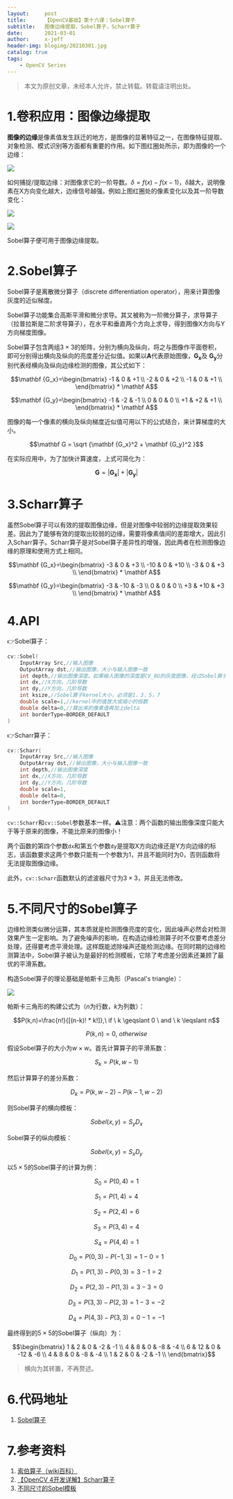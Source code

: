 ```yaml
---
layout:     post
title:      【OpenCV基础】第十六课：Sobel算子
subtitle:   图像边缘提取，Sobel算子，Scharr算子
date:       2021-03-01
author:     x-jeff
header-img: blogimg/20210301.jpg
catalog: true
tags:
    - OpenCV Series
---
```

>本文为原创文章，未经本人允许，禁止转载。转载请注明出处。

# 1.卷积应用：图像边缘提取

**图像的边缘**是像素值发生跃迁的地方，是图像的显著特征之一，在图像特征提取、对象检测、模式识别等方面都有重要的作用。如下图红圈处所示，即为图像的一个边缘：

![](https://github.com/x-jeff/BlogImage/raw/master/OpenCVSeries/Lesson16/16x1.png)

如何捕捉/提取边缘：对图像求它的一阶导数。$\delta=f(x)-f(x-1)$，$\delta$越大，说明像素在X方向变化越大，边缘信号越强。例如上图红圈处的像素变化以及其一阶导数变化：

![](https://github.com/x-jeff/BlogImage/raw/master/OpenCVSeries/Lesson16/16x2.png)

![](https://github.com/x-jeff/BlogImage/raw/master/OpenCVSeries/Lesson16/16x3.png)

Sobel算子便可用于图像边缘提取。

# 2.Sobel算子

Sobel算子是离散微分算子（discrete differentiation operator），用来计算图像灰度的近似梯度。

Sobel算子功能集合高斯平滑和微分求导。其又被称为一阶微分算子，求导算子（拉普拉斯是二阶求导算子），在水平和垂直两个方向上求导，得到图像X方向与Y方向梯度图像。

Sobel算子包含两组$3\times 3$的矩阵，分别为横向及纵向，将之与图像作平面卷积，即可分别得出横向及纵向的亮度差分近似值。如果以$\mathbf {A}$代表原始图像，$\mathbf  {G_x}$及
$\mathbf  {G_y}$分别代表经横向及纵向边缘检测的图像，其公式如下：

$$\mathbf  {G_x}=\begin{bmatrix} -1 & 0 & +1 \\ -2 & 0 & +2 \\ -1 & 0 & +1 \\ \end{bmatrix} * \mathbf A$$

$$\mathbf  {G_y}=\begin{bmatrix} -1 & -2 & -1 \\ 0 & 0 & 0 \\ +1 & +2 & +1 \\ \end{bmatrix} * \mathbf A$$

图像的每一个像素的横向及纵向梯度近似值可用以下的公式结合，来计算梯度的大小。

$$\mathbf G = \sqrt {\mathbf {G_x}^2 + \mathbf {G_y}^2 }$$

在实际应用中，为了加快计算速度，上式可简化为：

$$\mathbf G =\lvert \mathbf {G_x} \rvert + \lvert \mathbf {G_y} \rvert$$

# 3.Scharr算子

虽然Sobel算子可以有效的提取图像边缘，但是对图像中较弱的边缘提取效果较差。因此为了能够有效的提取出较弱的边缘，需要将像素值间的差距增大，因此引入Scharr算子。Scharr算子是对Sobel算子差异性的增强，因此两者在检测图像边缘的原理和使用方式上相同。

$$\mathbf  {G_x}=\begin{bmatrix} -3 & 0 & +3 \\ -10 & 0 & +10 \\ -3 & 0 & +3 \\ \end{bmatrix} * \mathbf A$$

$$\mathbf  {G_y}=\begin{bmatrix} -3 & -10 & -3 \\ 0 & 0 & 0 \\ +3 & +10 & +3 \\ \end{bmatrix} * \mathbf A$$

# 4.API

👉Sobel算子：

```cpp
cv::Sobel(
	InputArray Src,//输入图像
	OutputArray dst,//输出图像，大小与输入图像一致
	int depth,//输出图像深度。如果输入图像的深度是CV_8U的灰度图像，经过Sobel算子计算之后，输出的值可能在0-255的范围之外，所以，输出图像的深度可能要比输入图像的深度更大。
	int dx,//X方向，几阶导数
	int dy,//Y方向，几阶导数
	int ksize,//Sobel算子kernel大小，必须是1，3，5，7
	double scale=1,//kernel中的值放大或缩小的倍数
	double delta=0,//算出来的像素值再加上delta
	int borderType=BORDER_DEFAULT
)
```

👉Scharr算子：

```cpp
cv::Scharr(
	InputArray Src,//输入图像
	OutputArray dst,//输出图像，大小与输入图像一致
	int depth,//输出图像深度
	int dx,//X方向，几阶导数
	int dy,//Y方向，几阶导数
	double scale=1,
	double delta=0,
	int borderType=BORDER_DEFAULT
)
```

`cv::Scharr`和`cv::Sobel`参数基本一样。⚠️注意：两个函数的输出图像深度只能大于等于原来的图像，不能比原来的图像小！

两个函数的第四个参数`dx`和第五个参数`dy`是提取X方向边缘还是Y方向边缘的标志，该函数要求这两个参数只能有一个参数为1，并且不能同时为0，否则函数将无法提取图像边缘。

此外，`cv::Scharr`函数默认的滤波器尺寸为$3\times 3$，并且无法修改。

# 5.不同尺寸的Sobel算子

边缘检测类似微分运算，其本质就是检测图像亮度的变化，因此噪声必然会对检测效果产生一定影响。为了避免噪声的影响，在构造边缘检测算子时不仅要考虑差分处理，还得要考虑平滑处理。这样既能滤除噪声还能检测边缘。在同时期的边缘检测算法中，Sobel算子被认为是最好的检测模板，它除了考虑差分因素还兼顾了最优的平滑系数。

构造Sobel算子的理论基础是帕斯卡三角形（Pascal's triangle）：

![](https://github.com/x-jeff/BlogImage/raw/master/OpenCVSeries/Lesson16/16x4.jpg)

帕斯卡三角形的构建公式为（$n$为行数，$k$为列数）：

$$P(k,n)=\frac{n!}{[(n-k)! * k!]},\ if \ k \geqslant 0 \ and \ k \leqslant n$$

$$P(k,n)=0,\ otherwise$$

假设Sobel算子的大小为$w\times w$。首先计算算子的平滑系数：

$$S_k=P(k,w-1)$$

然后计算算子的差分系数：

$$D_k=P(k,w-2)-P(k-1,w-2)$$

则Sobel算子的横向模板：

$$Sobel(x,y)=S_y D_x$$

Sobel算子的纵向模板：

$$Sobel(x,y)=S_x D_y$$

以$5\times 5$的Sobel算子的计算为例：

$$S_0=P(0,4)=1$$

$$S_1=P(1,4)=4$$

$$S_2=P(2,4)=6$$

$$S_3=P(3,4)=4$$

$$S_4=P(4,4)=1$$

$$D_0=P(0,3)-P(-1,3)=1-0=1$$

$$D_1=P(1,3)-P(0,3)=3-1=2$$

$$D_2=P(2,3)-P(1,3)=3-3=0$$

$$D_3=P(3,3)-P(2,3)=1-3=-2$$

$$D_4=P(4,3)-P(3,3)=0-1=-1$$

最终得到的$5\times 5$的Sobel算子（纵向）为：

$$\begin{bmatrix} 1 & 2 & 0 & -2 & -1 \\ 4 & 8 & 0 & -8 & -4 \\ 6 & 12 & 0 & -12 & -6 \\ 4 & 8 & 0 & -8 & -4 \\ 1 & 2 & 0 & -2 & -1 \\ \end{bmatrix}$$

>横向为其转置，不再赘述。

# 6.代码地址

1. [Sobel算子](https://github.com/x-jeff/OpenCV_Code_Demo/tree/master/Demo16)

# 7.参考资料

1. [索伯算子（wiki百科）](https://zh.wikipedia.org/wiki/索貝爾算子)
2. [【OpenCV 4开发详解】Scharr算子](https://zhuanlan.zhihu.com/p/101260400)
3. [不同尺寸的Sobel模板](https://blog.csdn.net/qingzhuyuxian/article/details/84024667)